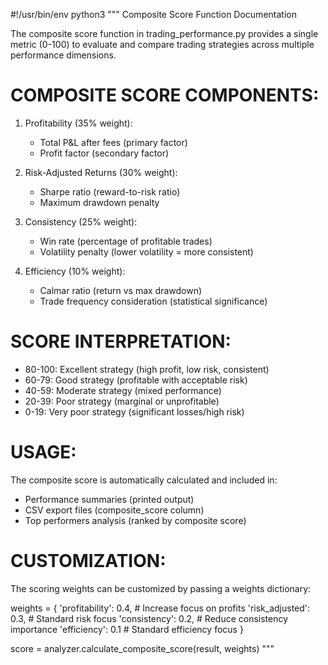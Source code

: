 #!/usr/bin/env python3
"""
Composite Score Function Documentation

The composite score function in trading_performance.py provides a single metric (0-100) 
to evaluate and compare trading strategies across multiple performance dimensions.

COMPOSITE SCORE COMPONENTS:
==========================

1. Profitability (35% weight):
   - Total P&L after fees (primary factor)
   - Profit factor (secondary factor)
   
2. Risk-Adjusted Returns (30% weight):
   - Sharpe ratio (reward-to-risk ratio)
   - Maximum drawdown penalty
   
3. Consistency (25% weight):
   - Win rate (percentage of profitable trades)
   - Volatility penalty (lower volatility = more consistent)
   
4. Efficiency (10% weight):
   - Calmar ratio (return vs max drawdown)
   - Trade frequency consideration (statistical significance)

SCORE INTERPRETATION:
====================
- 80-100: Excellent strategy (high profit, low risk, consistent)
- 60-79:  Good strategy (profitable with acceptable risk)
- 40-59:  Moderate strategy (mixed performance)
- 20-39:  Poor strategy (marginal or unprofitable)
- 0-19:   Very poor strategy (significant losses/high risk)

USAGE:
======
The composite score is automatically calculated and included in:
- Performance summaries (printed output)
- CSV export files (composite_score column)
- Top performers analysis (ranked by composite score)

CUSTOMIZATION:
==============
The scoring weights can be customized by passing a weights dictionary:

weights = {
    'profitability': 0.4,   # Increase focus on profits
    'risk_adjusted': 0.3,   # Standard risk focus
    'consistency': 0.2,     # Reduce consistency importance
    'efficiency': 0.1       # Standard efficiency focus
}

score = analyzer.calculate_composite_score(result, weights)
"""
